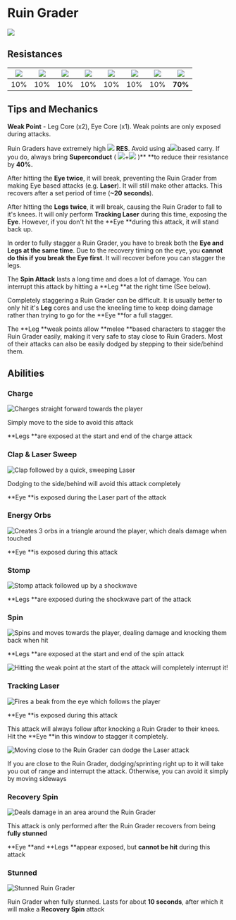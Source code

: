 # Ruin Grader

![](../../.gitbook/assets/ruin_grader.jpg)

## Resistances

| ![](../../.gitbook/assets/pyro_small.png)  | ![](../../.gitbook/assets/hydro_small.png)  | ![](../../.gitbook/assets/cryo_small.png)  | ![](../../.gitbook/assets/electro_small.png)  | ![](../../.gitbook/assets/anemo_small.png)  | ![](../../.gitbook/assets/geo_small.png)  | ![](../../.gitbook/assets/dendro_small.png)  | ![](../../.gitbook/assets/physical_small.png)  |
| :----------------------------------------: | :-----------------------------------------: | :----------------------------------------: | :-------------------------------------------: | :-----------------------------------------: | :---------------------------------------: | :------------------------------------------: | :--------------------------------------------: |
|                     10%                    |                     10%                     |                     10%                    |                      10%                      |                     10%                     |                    10%                    |                      10%                     |                     **70%**                    |

## Tips and Mechanics

**Weak Point** - Leg Core (x2), Eye Core (x1). Weak points are only exposed during attacks.

Ruin Graders have extremely high ![](../../.gitbook/assets/physical_small.png) **RES**. Avoid using a![](../../.gitbook/assets/physical_small.png)based carry. If you do, always bring **Superconduct** ( ![](../../.gitbook/assets/cryo_small.png)+![](../../.gitbook/assets/electro_small.png) )** **to reduce their resistance by **40%.**

After hitting the **Eye twice**, it will break, preventing the Ruin Grader from making Eye based attacks (e.g. **Laser**). It will still make other attacks. This recovers after a set period of time (**\~20 seconds**).

After hitting the **Legs twice**, it will break, causing the Ruin Grader to fall to it's knees. It will only perform **Tracking Laser** during this time, exposing the **Eye**. However, if you don't hit the **Eye **during this attack, it will stand back up.

In order to fully stagger a Ruin Grader, you have to break both the **Eye and Legs at the same time**. Due to the recovery timing on the eye, you **cannot do this if you break the Eye first**. It will recover before you can stagger the legs.

The **Spin Attack** lasts a long time and does a lot of damage. You can interrupt this attack by hitting a **Leg **at the right time (See below).

Completely staggering a Ruin Grader can be difficult. It is usually better to only hit it's **Leg** cores and use the kneeling time to keep doing damage rather than trying to go for the **Eye **for a full stagger.

The **Leg **weak points allow **melee **based characters to stagger the Ruin Grader easily, making it very safe to stay close to Ruin Graders. Most of their attacks can also be easily dodged by stepping to their side/behind them.

## Abilities

### Charge

![Charges straight forward towards the player](../../.gitbook/assets/ruin_grader_charge_attack.gif)

Simply move to the side to avoid this attack

**Legs **are exposed at the start and end of the charge attack

### Clap & Laser Sweep

![Clap followed by a quick, sweeping Laser](../../.gitbook/assets/ruin_grader_clap_and_laser_combo.gif)

Dodging to the side/behind will avoid this attack completely

**Eye **is exposed during the Laser part of the attack

### Energy Orbs

![Creates 3 orbs in a triangle around the player, which deals damage when touched](../../.gitbook/assets/ruin_grader_orb_mines.gif)

**Eye **is exposed during this attack

### Stomp

![Stomp attack followed up by a shockwave](../../.gitbook/assets/ruin_grader_stomp.gif)

**Legs **are exposed during the shockwave part of the attack

### Spin

![Spins and moves towards the player, dealing damage and knocking them back when hit](../../.gitbook/assets/ruin_grader_spin.gif)

**Legs **are exposed at the start and end of the spin attack

![Hitting the weak point at the start of the attack will completely interrupt it!](../../.gitbook/assets/ruin_grader_spin_weakpoint.gif)

### Tracking Laser

![Fires a beak from the eye which follows the player](../../.gitbook/assets/ruin_grader_tracking_laser_full_attack.gif)

**Eye **is exposed during this attack

This attack will always follow after knocking a Ruin Grader to their knees. Hit the **Eye **in this window to stagger it completely.

![Moving close to the Ruin Grader can dodge the Laser attack](../../.gitbook/assets/ruin_grader_tracking_laser.gif)

If you are close to the Ruin Grader, dodging/sprinting right up to it will take you out of range and interrupt the attack. Otherwise, you can avoid it simply by moving sideways

### Recovery Spin

![Deals damage in an area around the Ruin Grader](../../.gitbook/assets/ruin_grader_recovery.gif)

This attack is only performed after the Ruin Grader recovers from being **fully stunned**

**Eye **and **Legs **appear exposed, but **cannot be hit** during this attack

### Stunned

![Stunned Ruin Grader](../../.gitbook/assets/ruin_grader_stunned.jpg)

Ruin Grader when fully stunned. Lasts for about **10 seconds**, after which it will make a **Recovery Spin** attack
